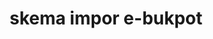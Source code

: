---
id: 97
title: skema impor e-bukpot
url: https://drive.google.com/file/d/16bHc10dFKU4TCgfibJ85EAqg5A9JsPMi/view?usp=sharing
fitur : aspekpajak
createdTime : 07/01/2020
modifiedTime : 07/01/2020
topik: Non Industri
---